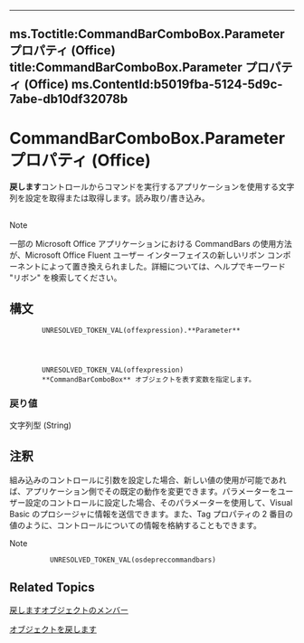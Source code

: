 

---
ms.Toctitle:CommandBarComboBox.Parameter プロパティ (Office)
title:CommandBarComboBox.Parameter プロパティ (Office)
ms.ContentId:b5019fba-5124-5d9c-7abe-db10df32078b
---
# CommandBarComboBox.Parameter プロパティ (Office)




**戻します**コントロールからコマンドを実行するアプリケーションを使用する文字列を設定を取得または取得します。読み取り/書き込み。

## 

>[!NOTE]
>一部の Microsoft Office アプリケーションにおける CommandBars の使用方法が、Microsoft Office Fluent ユーザー インターフェイスの新しいリボン コンポーネントによって置き換えられました。詳細については、ヘルプでキーワード "リボン" を検索してください。





## 構文

            UNRESOLVED_TOKEN_VAL(offexpression).**Parameter**




            UNRESOLVED_TOKEN_VAL(offexpression)
            **CommandBarComboBox** オブジェクトを表す変数を指定します。

### 戻り値
文字列型 (String)





## 注釈
組み込みのコントロールに引数を設定した場合、新しい値の使用が可能であれば、アプリケーション側でその既定の動作を変更できます。パラメーターをユーザー設定のコントロールに設定した場合、そのパラメーターを使用して、Visual Basic のプロシージャに情報を送信できます。また、Tag プロパティの 2 番目の値のように、コントロールについての情報を格納することもできます。



>[!NOTE]
>
              UNRESOLVED_TOKEN_VAL(osdepreccommandbars)
            





## Related Topics

[戻しますオブジェクトのメンバー](223c51c0-4564-d14a-a8bf-d315a6a50b32.md)

[オブジェクトを戻します](fcfe6bde-dea0-f1f1-ad30-d0e28f97dd07.md)




